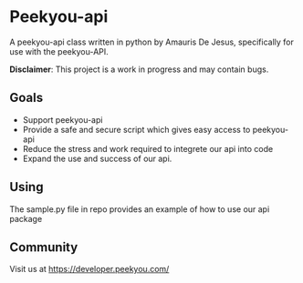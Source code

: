 # Peekyou-api

A peekyou-api class written in python by Amauris De Jesus, specifically for use
with the peekyou-API.

**Disclaimer**: This project is a work in progress and may contain bugs.

## Goals

- Support peekyou-api
- Provide a safe and secure script which gives easy access to peekyou-api
- Reduce the stress and work required to integrete our api into code
- Expand the use and success of our api.

## Using

The sample.py file in repo provides an example of how to use our api package

## Community

Visit us at <https://developer.peekyou.com/>

